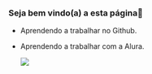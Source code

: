 ### Seja bem vindo(a) a esta página🚡

- Aprendendo a trabalhar no Github.
- Aprendendo a trabalhar com a Alura.

  
  ![](https://media.tenor.com/evh4ZydbiaYAAAAM/thumbs-up.gif)
